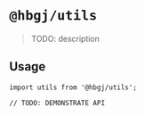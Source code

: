 # `@hbgj/utils`

> TODO: description

## Usage

```
import utils from '@hbgj/utils';

// TODO: DEMONSTRATE API
```
